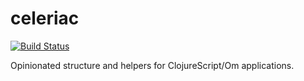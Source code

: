celeriac
========

[![Build Status](https://travis-ci.org/scttnlsn/celeriac.svg)](https://travis-ci.org/scttnlsn/celeriac)

Opinionated structure and helpers for ClojureScript/Om applications.
